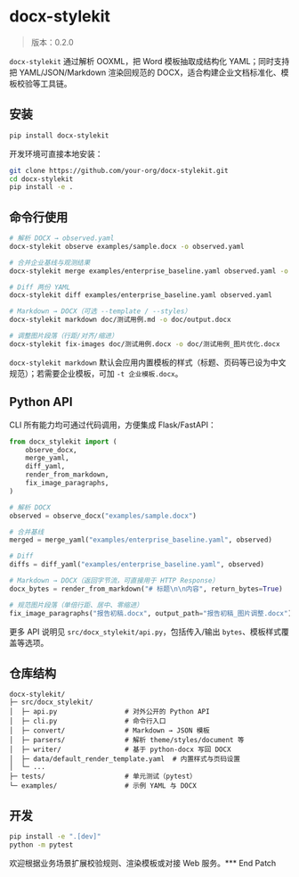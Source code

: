 # docx-stylekit

> 版本：0.2.0

`docx-stylekit` 通过解析 OOXML，把 Word 模板抽取成结构化 YAML；同时支持把 YAML/JSON/Markdown 渲染回规范的 DOCX，适合构建企业文档标准化、模板校验等工具链。

## 安装

```bash
pip install docx-stylekit
```

开发环境可直接本地安装：

```bash
git clone https://github.com/your-org/docx-stylekit.git
cd docx-stylekit
pip install -e .
```

## 命令行使用

```bash
# 解析 DOCX → observed.yaml
docx-stylekit observe examples/sample.docx -o observed.yaml

# 合并企业基线与观测结果
docx-stylekit merge examples/enterprise_baseline.yaml observed.yaml -o merged.yaml

# Diff 两份 YAML
docx-stylekit diff examples/enterprise_baseline.yaml observed.yaml

# Markdown → DOCX（可选 --template / --styles）
docx-stylekit markdown doc/测试用例.md -o doc/output.docx

# 调整图片段落（行距/对齐/缩进）
docx-stylekit fix-images doc/测试用例.docx -o doc/测试用例_图片优化.docx
```

`docx-stylekit markdown` 默认会应用内置模板的样式（标题、页码等已设为中文规范）；若需要企业模板，可加 `-t 企业模板.docx`。

## Python API

CLI 所有能力均可通过代码调用，方便集成 Flask/FastAPI：

```python
from docx_stylekit import (
    observe_docx,
    merge_yaml,
    diff_yaml,
    render_from_markdown,
    fix_image_paragraphs,
)

# 解析 DOCX
observed = observe_docx("examples/sample.docx")

# 合并基线
merged = merge_yaml("examples/enterprise_baseline.yaml", observed)

# Diff
diffs = diff_yaml("examples/enterprise_baseline.yaml", observed)

# Markdown → DOCX（返回字节流，可直接用于 HTTP Response）
docx_bytes = render_from_markdown("# 标题\n\n内容", return_bytes=True)

# 规范图片段落（单倍行距、居中、零缩进）
fix_image_paragraphs("报告初稿.docx", output_path="报告初稿_图片调整.docx")
```

更多 API 说明见 `src/docx_stylekit/api.py`，包括传入/输出 `bytes`、模板样式覆盖等选项。

## 仓库结构

```
docx-stylekit/
├─ src/docx_stylekit/
│  ├─ api.py                 # 对外公开的 Python API
│  ├─ cli.py                 # 命令行入口
│  ├─ convert/               # Markdown → JSON 模板
│  ├─ parsers/               # 解析 theme/styles/document 等
│  ├─ writer/                # 基于 python-docx 写回 DOCX
│  ├─ data/default_render_template.yaml  # 内置样式与页码设置
│  └─ ...
├─ tests/                    # 单元测试（pytest）
└─ examples/                 # 示例 YAML 与 DOCX
```

## 开发

```bash
pip install -e ".[dev]"
python -m pytest
```

欢迎根据业务场景扩展校验规则、渲染模板或对接 Web 服务。*** End Patch
